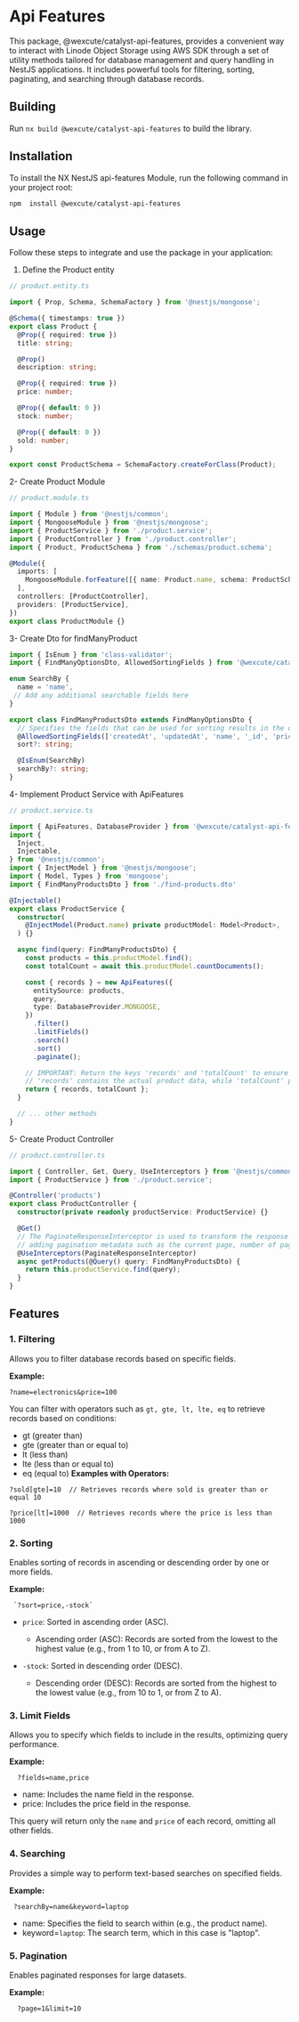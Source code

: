 # Api Features

This package, @wexcute/catalyst-api-features, provides a convenient way to interact with Linode Object Storage using AWS SDK through a set of utility methods tailored for database management and query handling in NestJS applications. It includes powerful tools for filtering, sorting, paginating, and searching through database records.

## Building

Run `nx build @wexcute/catalyst-api-features` to build the library.

## Installation

To install the NX NestJS api-features Module, run the following command in your project root:

```bash
npm  install @wexcute/catalyst-api-features
```


## Usage

Follow these steps to integrate and use the package in your application:

1. Define the Product entity

```typescript
// product.entity.ts

import { Prop, Schema, SchemaFactory } from '@nestjs/mongoose';

@Schema({ timestamps: true })
export class Product {
  @Prop({ required: true })
  title: string;

  @Prop()
  description: string;

  @Prop({ required: true })
  price: number;

  @Prop({ default: 0 })
  stock: number;

  @Prop({ default: 0 })
  sold: number;
}

export const ProductSchema = SchemaFactory.createForClass(Product);
```

2- Create Product Module

```typescript
// product.module.ts

import { Module } from '@nestjs/common';
import { MongooseModule } from '@nestjs/mongoose';
import { ProductService } from './product.service';
import { ProductController } from './product.controller';
import { Product, ProductSchema } from './schemas/product.schema';

@Module({
  imports: [
    MongooseModule.forFeature([{ name: Product.name, schema: ProductSchema }]),
  ],
  controllers: [ProductController],
  providers: [ProductService],
})
export class ProductModule {}

```

3- Create Dto for findManyProduct

```typescript
import { IsEnum } from 'class-validator';
import { FindManyOptionsDto, AllowedSortingFields } from '@wexcute/catalyst-api-features';

enum SearchBy {
  name = 'name',
 // Add any additional searchable fields here
}

export class FindManyProductsDto extends FindManyOptionsDto {
  // Specifies the fields that can be used for sorting results in the query. 
  @AllowedSortingFields(['createdAt', 'updatedAt', 'name', '_id', 'price', 'stock']) 
  sort?: string;

  @IsEnum(SearchBy)
  searchBy?: string;
}

```

4- Implement Product Service with ApiFeatures

```typescript
// product.service.ts

import { ApiFeatures, DatabaseProvider } from '@wexcute/catalyst-api-features';
import {
  Inject,
  Injectable,
} from '@nestjs/common';
import { InjectModel } from '@nestjs/mongoose';
import { Model, Types } from 'mongoose';
import { FindManyProductsDto } from './find-products.dto'

@Injectable()
export class ProductService {
  constructor(
    @InjectModel(Product.name) private productModel: Model<Product>,
  ) {}

  async find(query: FindManyProductsDto) {
    const products = this.productModel.find();
    const totalCount = await this.productModel.countDocuments();

    const { records } = new ApiFeatures({
      entitySource: products,
      query,
      type: DatabaseProvider.MONGOOSE,
    })
      .filter()
      .limitFields()
      .search()
      .sort()
      .paginate();

    // IMPORTANT: Return the keys 'records' and 'totalCount' to ensure consistency in the response structure.
    // 'records' contains the actual product data, while 'totalCount' provides the total number of products for pagination.
    return { records, totalCount };
  }

  // ... other methods
}

```
5- Create Product Controller
```typescript
// product.controller.ts

import { Controller, Get, Query, UseInterceptors } from '@nestjs/common';
import { ProductService } from './product.service';

@Controller('products')
export class ProductController {
  constructor(private readonly productService: ProductService) {}

  @Get()
  // The PaginateResponseInterceptor is used to transform the response of API calls,
  // adding pagination metadata such as the current page, number of pages, total records
  @UseInterceptors(PaginateResponseInterceptor)
  async getProducts(@Query() query: FindManyProductsDto) {
    return this.productService.find(query);
  }
}

```


## Features

### 1. Filtering
Allows you to filter database records based on specific fields.

**Example:**  
```plaintext
?name=electronics&price=100
```
You can filter with operators such as `gt, gte, lt, lte, eq` to retrieve records based on conditions:

- gt (greater than)
- gte (greater than or equal to)
- lt (less than)
- lte (less than or equal to)
- eq (equal to)
**Examples with Operators:**  
```plaintext
?sold[gte]=10  // Retrieves records where sold is greater than or equal 10

?price[lt]=1000  // Retrieves records where the price is less than 1000

```

### 2. Sorting
  Enables sorting of records in ascending or descending order by one or more fields.

**Example:**  
  
```plaintext
 `?sort=price,-stock`
```
  - `price`: Sorted in ascending order (ASC).

    - Ascending order (ASC): Records are sorted from the lowest to the highest value (e.g., from 1 to 10, or from A to Z).

  - `-stock`: Sorted in descending order (DESC).

    - Descending order (DESC): Records are sorted from the highest to the lowest value (e.g., from 10 to 1, or from Z to A).


### 3. Limit Fields
  Allows you to specify which fields to include in the results, optimizing query performance.

**Example:**  

```plaintext
  ?fields=name,price
```
  - name: Includes the name field in the response.
  - price: Includes the price field in the response.
  
  This query will return only the `name` and `price` of each record, omitting all other fields.


### 4. Searching
  Provides a simple way to perform text-based searches on specified fields.
  
**Example:**  
```plaintext
 ?searchBy=name&keyword=laptop 
```

  - name: Specifies the field to search within (e.g., the product name).
  - keyword=`laptop`: The search term, which in this case is "laptop".


### 5. Pagination

  Enables paginated responses for large datasets.

**Example:**  
```plaintext
  ?page=1&limit=10
```

  
